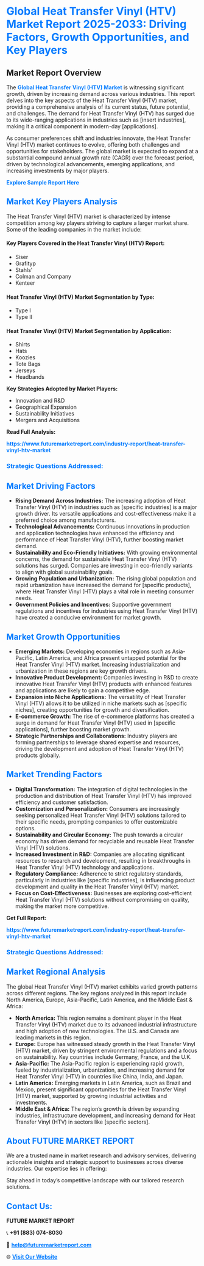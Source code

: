 <h1 style="color: #007BFF;">Global Heat Transfer Vinyl (HTV) Market Report 2025-2033: Driving Factors, Growth Opportunities, and Key Players</h1>

<section id="overview">
<h2>Market Report Overview</h2>
<p>The <a href="https://www.futuremarketreport.com/industry-report/heat-transfer-vinyl-htv-market" style="color: #007BFF; text-decoration: none;"><strong>Global Heat Transfer Vinyl (HTV) Market</strong></a> is witnessing significant growth, driven by increasing demand across various industries. This report delves into the key aspects of the Heat Transfer Vinyl (HTV) market, providing a comprehensive analysis of its current status, future potential, and challenges. The demand for Heat Transfer Vinyl (HTV) has surged due to its wide-ranging applications in industries such as [insert industries], making it a critical component in modern-day [applications].</p>
<p>As consumer preferences shift and industries innovate, the Heat Transfer Vinyl (HTV) market continues to evolve, offering both challenges and opportunities for stakeholders. The global market is expected to expand at a substantial compound annual growth rate (CAGR) over the forecast period, driven by technological advancements, emerging applications, and increasing investments by major players.</p>
</section>

<section id="overview">
<p><a href="https://www.futuremarketreport.com/request-sample/reportId=92015" style="color: #007BFF; text-decoration: none;"><strong>Explore Sample Report Here</strong></a></p>
</section>

<section id="key-players">
<h2 style="color: #007BFF;">Market Key Players Analysis</h2>
<p>The Heat Transfer Vinyl (HTV) market is characterized by intense competition among key players striving to capture a larger market share. Some of the leading companies in the market include:</p>
<h4>Key Players Covered in the Heat Transfer Vinyl (HTV) Report:</h4>
<ul><li>Siser</li><li>Grafityp</li><li>Stahls&#039;</li><li>Colman and Company</li><li>Kenteer</li></ul>
<h4>Heat Transfer Vinyl (HTV) Market Segmentation by Type:</h4>
<ul><li>Type I</li><li>Type II</li></ul>

<h4>Heat Transfer Vinyl (HTV) Market Segmentation by Application:</h4>
<ul><li>Shirts</li><li>Hats</li><li>Koozies</li><li>Tote Bags</li><li>Jerseys</li><li>Headbands</li></ul>
<p><strong>Key Strategies Adopted by Market Players:</strong></p>
<ul>
<li>Innovation and R&D</li>
<li>Geographical Expansion</li>
<li>Sustainability Initiatives</li>
<li>Mergers and Acquisitions</li>
</ul>
</section>

<section>
<p><strong>Read Full Analysis: </strong></p><a href="https://www.futuremarketreport.com/industry-report/heat-transfer-vinyl-htv-market" style="color: #007BFF; text-decoration: none;"><strong>https://www.futuremarketreport.com/industry-report/heat-transfer-vinyl-htv-market</strong></a>
<h3 style="color: #007BFF;">Strategic Questions Addressed:</h3>
</section>

<section id="driving-factors">
<h2 style="color: #007BFF;">Market Driving Factors</h2>
<ul>
<li><strong>Rising Demand Across Industries:</strong> The increasing adoption of Heat Transfer Vinyl (HTV) in industries such as [specific industries] is a major growth driver. Its versatile applications and cost-effectiveness make it a preferred choice among manufacturers.</li>
<li><strong>Technological Advancements:</strong> Continuous innovations in production and application technologies have enhanced the efficiency and performance of Heat Transfer Vinyl (HTV), further boosting market demand.</li>
<li><strong>Sustainability and Eco-Friendly Initiatives:</strong> With growing environmental concerns, the demand for sustainable Heat Transfer Vinyl (HTV) solutions has surged. Companies are investing in eco-friendly variants to align with global sustainability goals.</li>
<li><strong>Growing Population and Urbanization:</strong> The rising global population and rapid urbanization have increased the demand for [specific products], where Heat Transfer Vinyl (HTV) plays a vital role in meeting consumer needs.</li>
<li><strong>Government Policies and Incentives:</strong> Supportive government regulations and incentives for industries using Heat Transfer Vinyl (HTV) have created a conducive environment for market growth.</li>
</ul>
</section>

<section id="growth-opportunities">
<h2 style="color: #007BFF;">Market Growth Opportunities</h2>
<ul>
<li><strong>Emerging Markets:</strong> Developing economies in regions such as Asia-Pacific, Latin America, and Africa present untapped potential for the Heat Transfer Vinyl (HTV) market. Increasing industrialization and urbanization in these regions are key growth drivers.</li>
<li><strong>Innovative Product Development:</strong> Companies investing in R&D to create innovative Heat Transfer Vinyl (HTV) products with enhanced features and applications are likely to gain a competitive edge.</li>
<li><strong>Expansion into Niche Applications:</strong> The versatility of Heat Transfer Vinyl (HTV) allows it to be utilized in niche markets such as [specific niches], creating opportunities for growth and diversification.</li>
<li><strong>E-commerce Growth:</strong> The rise of e-commerce platforms has created a surge in demand for Heat Transfer Vinyl (HTV) used in [specific applications], further boosting market growth.</li>
<li><strong>Strategic Partnerships and Collaborations:</strong> Industry players are forming partnerships to leverage shared expertise and resources, driving the development and adoption of Heat Transfer Vinyl (HTV) products globally.</li>
</ul>
</section>

<section id="trending-factors">
<h2 style="color: #007BFF;">Market Trending Factors</h2>
<ul>
<li><strong>Digital Transformation:</strong> The integration of digital technologies in the production and distribution of Heat Transfer Vinyl (HTV) has improved efficiency and customer satisfaction.</li>
<li><strong>Customization and Personalization:</strong> Consumers are increasingly seeking personalized Heat Transfer Vinyl (HTV) solutions tailored to their specific needs, prompting companies to offer customizable options.</li>
<li><strong>Sustainability and Circular Economy:</strong> The push towards a circular economy has driven demand for recyclable and reusable Heat Transfer Vinyl (HTV) solutions.</li>
<li><strong>Increased Investment in R&D:</strong> Companies are allocating significant resources to research and development, resulting in breakthroughs in Heat Transfer Vinyl (HTV) technology and applications.</li>
<li><strong>Regulatory Compliance:</strong> Adherence to strict regulatory standards, particularly in industries like [specific industries], is influencing product development and quality in the Heat Transfer Vinyl (HTV) market.</li>
<li><strong>Focus on Cost-Effectiveness:</strong> Businesses are exploring cost-efficient Heat Transfer Vinyl (HTV) solutions without compromising on quality, making the market more competitive.</li>
</ul>
</section>

<section>
<p><strong>Get Full Report: </strong></p><a href="https://www.futuremarketreport.com/industry-report/heat-transfer-vinyl-htv-market" style="color: #007BFF; text-decoration: none;"><strong>https://www.futuremarketreport.com/industry-report/heat-transfer-vinyl-htv-market</strong></a>
<h3 style="color: #007BFF;">Strategic Questions Addressed:</h3>
</section>


<section id="regional-analysis">
<h2 style="color: #007BFF;">Market Regional Analysis</h2>
<p>The global Heat Transfer Vinyl (HTV) market exhibits varied growth patterns across different regions. The key regions analyzed in this report include North America, Europe, Asia-Pacific, Latin America, and the Middle East & Africa:</p>
<ul>
<li><strong>North America:</strong> This region remains a dominant player in the Heat Transfer Vinyl (HTV) market due to its advanced industrial infrastructure and high adoption of new technologies. The U.S. and Canada are leading markets in this region.</li>
<li><strong>Europe:</strong> Europe has witnessed steady growth in the Heat Transfer Vinyl (HTV) market, driven by stringent environmental regulations and a focus on sustainability. Key countries include Germany, France, and the U.K.</li>
<li><strong>Asia-Pacific:</strong> The Asia-Pacific region is experiencing rapid growth, fueled by industrialization, urbanization, and increasing demand for Heat Transfer Vinyl (HTV) in countries like China, India, and Japan.</li>
<li><strong>Latin America:</strong> Emerging markets in Latin America, such as Brazil and Mexico, present significant opportunities for the Heat Transfer Vinyl (HTV) market, supported by growing industrial activities and investments.</li>
<li><strong>Middle East & Africa:</strong> The region’s growth is driven by expanding industries, infrastructure development, and increasing demand for Heat Transfer Vinyl (HTV) in sectors like [specific sectors].</li>
</ul>
</section>

<footer>
<h2 style="color: #007BFF;">About FUTURE MARKET REPORT</h2>
<p>We are a trusted name in market research and advisory services, delivering actionable insights and strategic support to businesses across diverse industries. Our expertise lies in offering:</p>

<p>Stay ahead in today’s competitive landscape with our tailored research solutions.</p>

<h2 style="color: #007BFF;">Contact Us:</h2>
<p><strong>FUTURE MARKET REPORT</strong></p>
<p>📞 <strong>+91 (883) 074-8030</strong></p>
<p>📧 <strong><a href="mailto:help@futuremarketreport.com" style="color: #007BFF;">help@futuremarketreport.com</a></strong></p>
<p>🌐 <strong><a href="https://www.futuremarketreport.com/" style="color: #007BFF;">Visit Our Website</a></strong></p>
</footer>